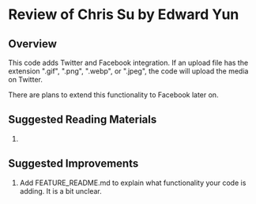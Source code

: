 # Review of Chris Su by Edward Yun

## Overview

This code adds Twitter and Facebook integration. If an upload file has the extension ".gif", ".png", ".webp", or ".jpeg", the code will upload the media on Twitter.

There are plans to extend this functionality to Facebook later on. 

## Suggested Reading Materials
1. 

## Suggested Improvements

1. Add FEATURE_README.md to explain what functionality your code is adding. It is a bit unclear.

